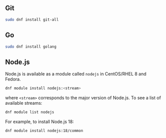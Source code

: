 ## Git
```sh
sudo dnf install git-all
```

## Go

```sh
sudo dnf install golang
```

## Node.js

Node.js is available as a module called `nodejs` in CentOS/RHEL 8 and Fedora.

```bash
dnf module install nodejs:<stream>
```

where `<stream>` corresponds to the major version of Node.js. To see a list of available streams:

```bash
dnf module list nodejs
```

For example, to install Node.js 18:

```bash
dnf module install nodejs:18/common
```